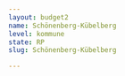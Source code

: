 ```yaml
---
layout: budget2
name: Schönenberg-Kübelberg
level: kommune
state: RP
slug: Schönenberg-Kübelberg

---
```



